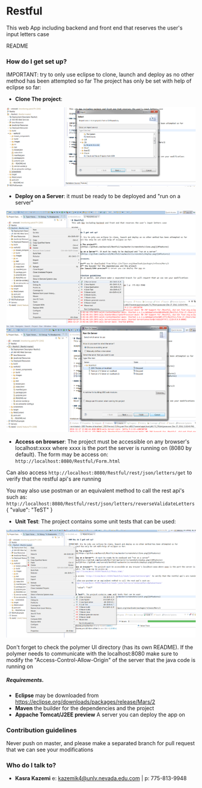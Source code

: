 # Restful
This web App including backend and front end that reserves the user's input letters case 

README

### How do I get set up?

IMPORTANT: try to only use eclipse to clone, launch and deploy as no other method has been attempted so far
The project has only be set with help of eclipse so far:

* **Clone The project**: 

[![clone](https://github.com/kasra21/Restful/raw/master/screenshots/clone.png)](#features)

* **Deploy on a Server**: it must be ready to be deployed and "run on a server"

[![deploy](https://github.com/kasra21/Restful/raw/master/screenshots/deploy.png)](#features)
[![deploy2](https://github.com/kasra21/Restful/raw/master/screenshots/deploy2.png)](#features)

* **Access on browser**: The project must be accessible on any browser's localhost:xxxx where xxxx is the port the server is running on (8080 by default). The form may be access on:
	`http://localhost:8080/Restful/Form.html`

Can also access `http://localhost:8080/Restful/rest/json/letters/get` to verify that the restful api's are running

You may also use postman or an equivalent method to call the rest api's such as:
	`http://localhost:8080/Restful/rest/json/letters/reverseValidateLetters`
	{
		"value": "TeST"
	}

* **Unit Test**: The project contains some unit tests that can be used:

[![junit](https://github.com/kasra21/Restful/raw/master/screenshots/junit.png)](#features)

Don't forget to check the polymer UI directory (has its own README). If the polymer needs to communicate with the localhost:8080 make sure to modify the "Access-Control-Allow-Origin" of the server that the java code is running on
	

##### Requirements. 

* **Eclipse** may be downloaded from https://eclipse.org/downloads/packages/release/Mars/2
* **Maven** the builder for the dependencies and the project
* **Appache Tomcat/J2EE preview** A server you can deploy the app on


### Contribution guidelines
Never push on master, and please make a separated branch for pull request that we can see your modifications

### Who do I talk to?
* **Kasra Kazemi** e: kazemik4@unlv.nevada.edu.com | p: 775-813-9948